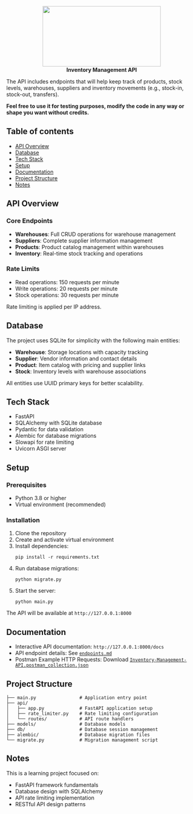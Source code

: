 <p align="center">
    <img src="https://i.imgur.com/sbP28Bb.png" width="312" height="160">
    <br />
    <b>Inventory Management API</b>
</p>

The API includes endpoints that will help keep track of products, stock levels, warehouses, suppliers and inventory movements (e.g., stock-in, stock-out, transfers).

**Feel free to use it for testing purposes, modify the code in any way or shape you want without credits.**

## Table of contents

- [API Overview](#api-overview)
- [Database](#database)
- [Tech Stack](#tech-stack)
- [Setup](#setup)
- [Documentation](#documentation)
- [Project Structure](#project-structure)
- [Notes](#notes)

## API Overview

### Core Endpoints

- **Warehouses**: Full CRUD operations for warehouse management
- **Suppliers**: Complete supplier information management
- **Products**: Product catalog management within warehouses
- **Inventory**: Real-time stock tracking and operations

### Rate Limits

- Read operations: 150 requests per minute
- Write operations: 20 requests per minute
- Stock operations: 30 requests per minute

Rate limiting is applied per IP address.

## Database

The project uses SQLite for simplicity with the following main entities:

- **Warehouse**: Storage locations with capacity tracking
- **Supplier**: Vendor information and contact details
- **Product**: Item catalog with pricing and supplier links
- **Stock**: Inventory levels with warehouse associations

All entities use UUID primary keys for better scalability.

## Tech Stack

- FastAPI
- SQLAlchemy with SQLite database
- Pydantic for data validation
- Alembic for database migrations
- Slowapi for rate limiting
- Uvicorn ASGI server

## Setup

### Prerequisites

- Python 3.8 or higher
- Virtual environment (recommended)

### Installation

1. Clone the repository
2. Create and activate virtual environment
3. Install dependencies:
   ```
   pip install -r requirements.txt
   ```
4. Run database migrations:
   ```
   python migrate.py
   ```
5. Start the server:
   ```
   python main.py
   ```

The API will be available at `http://127.0.0.1:8000`

## Documentation

- Interactive API documentation: `http://127.0.0.1:8000/docs`
- API endpoint details: See [`endpoints.md`](endpoints.md)
- Postman Example HTTP Requests: Download [`Inventory-Management-API.postman_collection.json`](Inventory-Management-API.postman_collection.json)

## Project Structure

```
├── main.py                # Application entry point
├── api/
│   ├── app.py             # FastAPI application setup
│   ├── rate_limiter.py    # Rate limiting configuration
│   └── routes/            # API route handlers
├── models/                # Database models
├── db/                    # Database session management
├── alembic/               # Database migration files
└── migrate.py             # Migration management script
```

## Notes

This is a learning project focused on:

- FastAPI framework fundamentals
- Database design with SQLAlchemy
- API rate limiting implementation
- RESTful API design patterns

